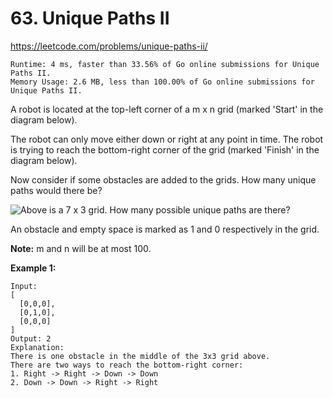# 63. Unique Paths II

https://leetcode.com/problems/unique-paths-ii/

```
Runtime: 4 ms, faster than 33.56% of Go online submissions for Unique Paths II.
Memory Usage: 2.6 MB, less than 100.00% of Go online submissions for Unique Paths II.
```

A robot is located at the top-left corner of a m x n grid (marked 'Start' in the diagram below).

The robot can only move either down or right at any point in time. The robot is trying to reach the bottom-right corner of the grid (marked 'Finish' in the diagram below).

Now consider if some obstacles are added to the grids. How many unique paths would there be?

![Above is a 7 x 3 grid. How many possible unique paths are there?](https://assets.leetcode.com/uploads/2018/10/22/robot_maze.png)

An obstacle and empty space is marked as 1 and 0 respectively in the grid.

**Note:** m and n will be at most 100.

**Example 1:**
```
Input:
[
  [0,0,0],
  [0,1,0],
  [0,0,0]
]
Output: 2
Explanation:
There is one obstacle in the middle of the 3x3 grid above.
There are two ways to reach the bottom-right corner:
1. Right -> Right -> Down -> Down
2. Down -> Down -> Right -> Right
```